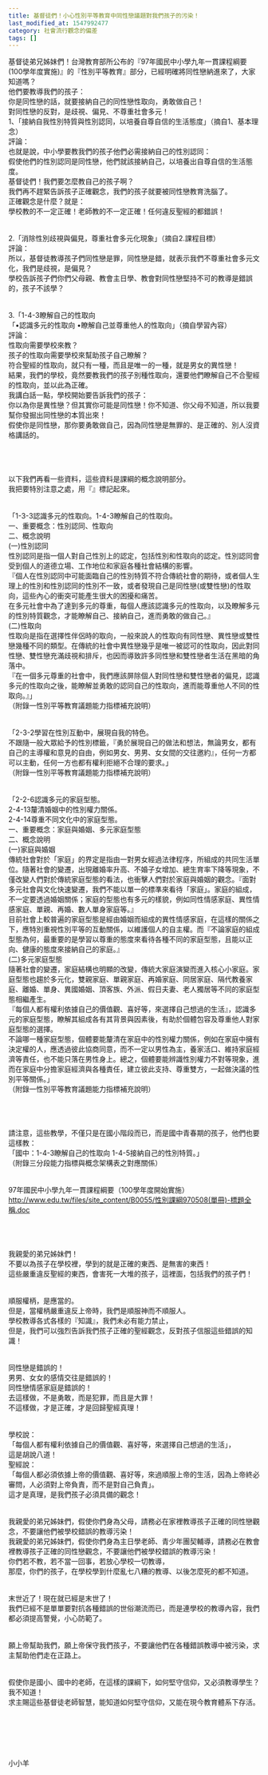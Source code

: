 ```yaml
---
title: 基督徒們！小心性別平等教育中同性戀議題對我們孩子的污染！
last_modified_at: 1547992477
category: 社會流行觀念的偏差
tags: []
---
```


基督徒弟兄姊妹們！台灣教育部所公布的『97年國民中小學九年一貫課程綱要(100學年度實施)』的『性別平等教育』部分，已經明確將同性戀納進來了，大家知道嗎？<br>他們要教導我們的孩子：<br>你是同性戀的話，就要接納自己的同性戀性取向，勇敢做自己！<br>對同性戀的反對，是歧視、偏見、不尊重社會多元！<br><!--more-->1、「接納自我性別特質與性別認同，以培養自尊自信的生活態度」（摘自1、基本理念）<br>評論：<br>也就是說，中小學要教我們的孩子他們必需接納自己的性別認同：<br>假使他們的性別認同是同性戀，他們就該接納自己，以培養出自尊自信的生活態度。<br>基督徒們！我們要怎麼教自己的孩子啊？<br>我們再不趕緊告訴孩子正確觀念，我們的孩子就要被同性戀教育洗腦了。<br>正確觀念是什麼？就是：<br>學校教的不一定正確！老師教的不一定正確！任何違反聖經的都錯誤！<br><br><br>2.「消除性別歧視與偏見，尊重社會多元化現象」（摘自2.課程目標）<br>評論：<br>所以，基督徒教導孩子們同性戀是罪，同性戀是錯，就表示我們不尊重社會多元文化，我們是歧視，是偏見？<br>學校告訴孩子們你們父母親、教會主日學、教會對同性戀堅持不可的教導是錯誤的，孩子不該學？<br><br><br>3.「1-4-3瞭解自己的性取向<br>「•認識多元的性取向         •瞭解自己並尊重他人的性取向」（摘自學習內容）<br>評論：<br>性取向需要學校來教？<br>孩子的性取向需要學校來幫助孩子自己瞭解？<br>符合聖經的性取向，就只有一種，而且是唯一的一種，就是男女的異性戀！<br>結果，我們的學校，竟然要教我們的孩子別種性取向，還要他們瞭解自己不合聖經的性取向，並以此為正確。<br>我講白話一點，學校開始要告訴我們的孩子：<br>你以為你是異性戀？但其實你可能是同性戀！你不知道、你父母不知道，所以我要幫你發掘出同性戀的本質出來！<br>假使你是同性戀，那你要勇敢做自己，因為同性戀是無罪的、是正確的、別人沒資格講話的。<br><br><br><br><br>以下我們再看一些資料，這些資料是課綱的概念說明部分。<br>我把要特別注意之處，用『』標記起來。<br><br><br>「1-3-3認識多元的性取向。1-4-3瞭解自己的性取向。<br>一、重要概念：性別認同、性取向<br>二、概念說明<br>(一)性別認同<br>性別認同是指一個人對自己性別上的認定，包括性別和性取向的認定。性別認同會受到個人的道德立場、工作地位和家庭各種社會結構的影響。<br>『個人在性別認同中可能面臨自己的性別特質不符合傳統社會的期待，或者個人生理上的性別和性別認同的性別不一致，或者發現自己是同性戀(或雙性戀)的性取向，這些內心的衝突可能產生很大的困擾和痛苦。<br>在多元社會中為了達到多元的尊重，每個人應該認識多元的性取向，以及瞭解多元的性別特質觀念，才能瞭解自己、接納自己，進而勇敢的做自己。』<br>(二)性取向<br>性取向是指在選擇性伴侶時的取向，一般來說人的性取向有同性戀、異性戀或雙性戀幾種不同的類型。在傳統的社會中異性戀幾乎是唯一被認可的性取向，因此對同性戀、雙性戀充滿歧視和排斥，也因而導致許多同性戀和雙性戀者生活在黑暗的角落中。<br>『在一個多元尊重的社會中，我們應該屏除個人對同性戀和雙性戀者的偏見，認識多元的性取向之後，能瞭解並勇敢的認同自己的性取向，進而能尊重他人不同的性取向。』」<br>（附錄一性別平等教育議題能力指標補充說明）<br><br><br>「2-3-2學習在性別互動中，展現自我的特色。<br>不跟隨一般大眾給予的性別標籤，『勇於展現自己的做法和想法，無論男女，都有自己的主導權和意見的自由，例如男女、男男、女女間的交往邀約』，任何一方都可以主動，任何一方也都有權利拒絕不合理的要求。」<br>（附錄一性別平等教育議題能力指標補充說明）<br><br><br>「2-2-6認識多元的家庭型態。<br>2-4-13釐清婚姻中的性別權力關係。<br>2-4-14尊重不同文化中的家庭型態。<br>一、重要概念：家庭與婚姻、多元家庭型態<br>二、概念說明<br>(一)家庭與婚姻<br>傳統社會對於「家庭」的界定是指由一對男女經過法律程序，所組成的共同生活單位。隨著社會的變遷，出現離婚率升高、不婚子女增加、總生育率下降等現象，不僅改變人們對於傳統家庭型態的看法，也衝擊人們對於家庭與婚姻的觀念。『面對多元社會與文化快速變遷，我們不能以單一的標準來看待「家庭」。家庭的組成，不一定要透過婚姻關係；家庭的型態也有多元的樣貌，例如同性情感家庭、異性情感家庭、單親、再婚、數人單身家庭等。』<br>目前社會上較普遍的家庭型態是經由婚姻而組成的異性情感家庭，在這樣的關係之下，應特別重視性別平等的互動關係，以維護個人的自主權。而『不論家庭的組成型態為何，最重要的是學習以尊重的態度來看待各種不同的家庭型態，且能以正向、健康的態度來接納自己的家庭。』<br>(二)多元家庭型態<br>隨著社會的變遷，家庭結構也明顯的改變，傳統大家庭演變而進入核心小家庭。家庭型態也趨於多元化，雙親家庭、單親家庭、再婚家庭、同居家庭、隔代教養家庭、離婚、單身、異國婚姻、頂客族、外派、假日夫妻、老人獨居等不同的家庭型態相繼產生。<br>『每個人都有權利依據自己的價值觀、喜好等，來選擇自己想過的生活』，認識多元的家庭型態，瞭解其組成各有其背景與因素後，有助於個體包容及尊重他人對家庭型態的選擇。<br>不論哪一種家庭型態，個體要能釐清在家庭中的性別權力關係，例如在家庭中擁有決定權的人，應透過彼此協商同意，而不一定以男性為主，養家活口、維持家庭經濟等責任，也不能只落在男性身上。總之，個體要能辨識性別權力不對等現象，進而在家庭中分擔家庭經濟與各種責任，建立彼此支持、尊重雙方，一起做決議的性別平等關係。」<br>（附錄一性別平等教育議題能力指標補充說明）<br><br><br><br><br>請注意，這些教學，不僅只是在國小階段而已，而是國中青春期的孩子，他們也要這樣教：<br>「國中：1-4-3瞭解自己的性取向 1-4-5接納自己的性別特質。」<br>（附錄三分段能力指標與概念架構表之對應關係）<br><br><br>97年國民中小學九年一貫課程綱要（100學年度開始實施）<br>http://www.edu.tw/files/site_content/B0055/性別課綱970508(單冊)-標題全稱.doc<br><br><br><br><br>我親愛的弟兄姊妹們！<br>不要以為孩子在學校裡，學到的就是正確的東西、是無害的東西！<br>這些嚴重違反聖經的東西，會害死一大堆的孩子，這裡面，包括我們的孩子們！<br><br><br>順服權柄，是應當的。<br>但是，當權柄嚴重違反上帝時，我們是順服神而不順服人。<br>學校教導各式各樣的『知識』，我們未必有能力禁止，<br>但是，我們可以強烈告訴我們孩子正確的聖經觀念，反對孩子信服這些錯誤的知識！<br><br><br>同性戀是錯誤的！<br>男男、女女的感情交往是錯誤的！<br>同性戀情感家庭是錯誤的！<br>去這樣做，不是勇敢，而是犯罪，而且是大罪！<br>不這樣做，才是正確，才是回歸聖經真理！<br><br><br>學校說：<br>「每個人都有權利依據自己的價值觀、喜好等，來選擇自己想過的生活」，<br>這是胡說八道！<br>聖經說：<br>「每個人都必須依據上帝的價值觀、喜好等，來過順服上帝的生活，因為上帝終必審問，人必須對上帝負責，而不是對自己負責」。<br>這才是真理，是我們孩子必須具備的觀念！<br><br><br>我親愛的弟兄姊妹們，假使你們身為父母，請務必在家裡教導孩子正確的同性戀觀念，不要讓他們被學校錯誤的教導污染！<br>我親愛的弟兄姊妹們，假使你們身為主日學老師、青少年團契輔導，請務必在教會裡教導孩子正確的同性戀觀念，不要讓他們被學校錯誤的教導污染！<br>你們若不教，若不當一回事，若放心學校一切教導，<br>那麼，你們的孩子，在學校學到什麼亂七八糟的教導、以後怎麼死的都不知道。<br><br><br>末世近了！現在就已經是末世了！<br>我們已經不是單單要對抗各種錯誤的世俗潮流而已，而是連學校的教導內容，我們都必須提高警覺，小心防範了。<br><br><br>願上帝幫助我們，願上帝保守我們孩子，不要讓他們在各種錯誤教導中被污染，求主幫助他們走在正路上。<br><br><br>假使你是國小、國中的老師，在這樣的課綱下，如何堅守信仰，又必須教導學生？<br>我不知道！<br>求主賜這些基督徒老師智慧，能知道如何堅守信仰，又能在現今教育體系下存活。<br><br><br><br><br><br><br>小小羊
